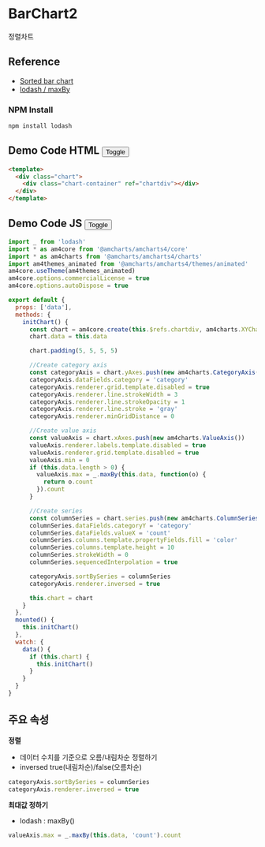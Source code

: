 # BarChart2
정렬차트

## Reference   
- <a target="_blank" href="https://www.amcharts.com/demos/sorted-bar-chart">Sorted bar chart</a>
- <a target="_blank" href="https://lodash.com/docs/4.17.15#maxBy">lodash / maxBy</a>

### NPM Install
```javascript
npm install lodash
```

## Demo Code HTML <button class="btn-toggle-code" id="toggle-code1">Toggle</button>
```html
<template>
  <div class="chart">
    <div class="chart-container" ref="chartdiv"></div>
  </div>
</template>
```

## Demo Code JS <button class="btn-toggle-code" id="toggle-code2">Toggle</button>
```javascript
import _ from 'lodash'
import * as am4core from '@amcharts/amcharts4/core'
import * as am4charts from '@amcharts/amcharts4/charts'
import am4themes_animated from '@amcharts/amcharts4/themes/animated'
am4core.useTheme(am4themes_animated)
am4core.options.commercialLicense = true
am4core.options.autoDispose = true

export default {
  props: ['data'],
  methods: {
    initChart() {
      const chart = am4core.create(this.$refs.chartdiv, am4charts.XYChart)
      chart.data = this.data

      chart.padding(5, 5, 5, 5)

      //Create category axis
      const categoryAxis = chart.yAxes.push(new am4charts.CategoryAxis())
      categoryAxis.dataFields.category = 'category'
      categoryAxis.renderer.grid.template.disabled = true
      categoryAxis.renderer.line.strokeWidth = 3
      categoryAxis.renderer.line.strokeOpacity = 1
      categoryAxis.renderer.line.stroke = 'gray'
      categoryAxis.renderer.minGridDistance = 0

      //Create value axis
      const valueAxis = chart.xAxes.push(new am4charts.ValueAxis())
      valueAxis.renderer.labels.template.disabled = true
      valueAxis.renderer.grid.template.disabled = true
      valueAxis.min = 0
      if (this.data.length > 0) {
        valueAxis.max = _.maxBy(this.data, function(o) {
          return o.count
        }).count
      }

      //Create series
      const columnSeries = chart.series.push(new am4charts.ColumnSeries())
      columnSeries.dataFields.categoryY = 'category'
      columnSeries.dataFields.valueX = 'count'
      columnSeries.columns.template.propertyFields.fill = 'color'
      columnSeries.columns.template.height = 10
      columnSeries.strokeWidth = 0
      columnSeries.sequencedInterpolation = true

      categoryAxis.sortBySeries = columnSeries
      categoryAxis.renderer.inversed = true

      this.chart = chart
    }
  },
  mounted() {
    this.initChart()
  },
  watch: {
    data() {
      if (this.chart) {
        this.initChart()
      }
    }
  }
}
```

## 주요 속성
**정렬**
- 데이터 수치를 기준으로 오름/내림차순 정렬하기
- inversed true(내림차순)/false(오름차순)
```javascript
categoryAxis.sortBySeries = columnSeries
categoryAxis.renderer.inversed = true
```

**최대값 정하기**
- lodash : maxBy()
```javascript
valueAxis.max = _.maxBy(this.data, 'count').count
```